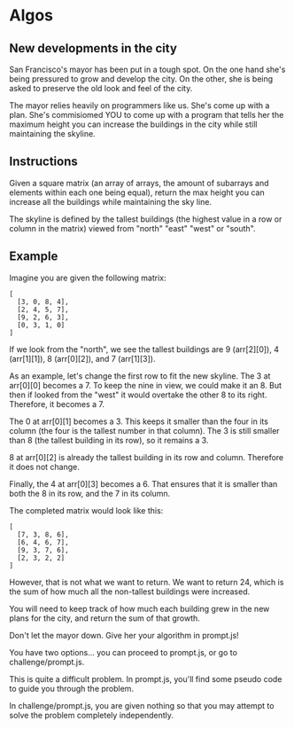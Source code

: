 # Algos

## New developments in the city

San Francisco's mayor has been put in a tough spot. On the one hand she's being pressured to grow and develop the city. On the other, she is being asked to preserve the old look and feel of the city.

The mayor relies heavily on programmers like us. She's come up with a plan. She's commisiomed YOU to come up with a program that tells her the maximum height you can increase the buildings in the city while still maintaining the skyline.

## Instructions
Given a square matrix (an array of arrays, the amount of subarrays and elements within each one being equal), return the max height you can increase all the buildings while maintaining the sky line.

The skyline is defined by the tallest buildings (the highest value in a row or column in the matrix) viewed from "north" "east" "west" or "south".

## Example 
Imagine you are given the following matrix:
```
[ 
  [3, 0, 8, 4], 
  [2, 4, 5, 7],
  [9, 2, 6, 3],
  [0, 3, 1, 0] 
]

```

If we look from the "north", we see the tallest buildings are 9 (arr[2][0]), 4 (arr[1][1]), 8 (arr[0][2]), and 7 (arr[1][3]).

As an example, let's change the first row to fit the new skyline. The 3 at arr[0][0] becomes a 7. To keep the nine in view, we could make it an 8. But then if looked from the "west" it would overtake the other 8 to its right. Therefore, it becomes a 7.

The 0 at arr[0][1] becomes a 3. This keeps it smaller than the four in its column (the four is the tallest number in that column). The 3 is still smaller than 8 (the tallest building in its row), so it remains a 3.

8 at arr[0][2] is already the tallest building in its row and column. Therefore it does not change.

Finally, the 4 at arr[0][3] becomes a 6. That ensures that it is smaller than both the 8 in its row, and the 7 in its column.


The completed matrix would look like this:

```
[ 
  [7, 3, 8, 6],
  [6, 4, 6, 7],
  [9, 3, 7, 6],
  [2, 3, 2, 2] 
]
```

However, that is not what we want to return. We want to return 24, which is the sum of how much all the non-tallest buildings were increased.

You will need to keep track of how much each building grew in the new plans for the city, and return the sum of that growth.

Don't let the mayor down. Give her your algorithm in prompt.js!

You have two options... you can proceed to prompt.js, or go to challenge/prompt.js.

This is quite a difficult problem. In prompt.js, you'll find some pseudo code to guide you through the problem.

In challenge/prompt.js, you are given nothing so that you may attempt to solve the problem completely independently.